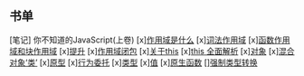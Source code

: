 ## 书单

[笔记] 你不知道的JavaScript(上卷)
[x][作用域是什么](https://github.com/KaronAmI/note/issues/1)
[x][词法作用域](https://github.com/KaronAmI/note/issues/2)
[x][函数作用域和块作用域](https://github.com/KaronAmI/note/issues/3)
[x][提升](https://github.com/KaronAmI/note/issues/4)
[x][作用域闭包](https://github.com/KaronAmI/note/issues/5)
[x][关于this](https://github.com/KaronAmI/note/issues/6)
[x][this 全面解析](https://github.com/KaronAmI/note/issues/7)
[x][对象](https://github.com/KaronAmI/note/issues/8)
[x][混合对象‘类’](https://github.com/KaronAmI/note/issues/9)
[x][原型](https://github.com/KaronAmI/note/issues/10)
[x][行为委托](https://github.com/KaronAmI/note/issues/11)
[x][类型](https://github.com/KaronAmI/note/issues/12)
[x][值](https://github.com/KaronAmI/note/issues/13)
[x][原生函数](https://github.com/KaronAmI/note/issues/14)
[][强制类型转换](https://github.com/KaronAmI/note/issues/15)
